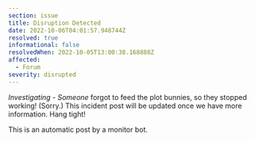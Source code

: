 ```yaml
---
section: issue
title: Disruption Detected
date: 2022-10-06T04:01:57.948744Z
resolved: true
informational: false
resolvedWhen: 2022-10-05T13:00:38.168888Z
affected:
  - Forum
severity: disrupted
---
```

*Investigating* - _Someone_ forgot to feed the plot bunnies, so they stopped working! (Sorry.) This incident post will be updated once we have more information. Hang tight!

This is an automatic post by a monitor bot.
        
